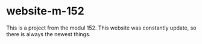 # website-m-152

This is a project from the modul 152. This website was constantly update, so there is always the newest things.
 
